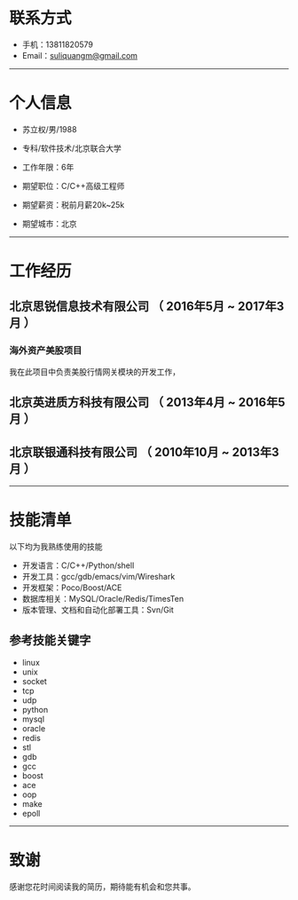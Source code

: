 # 联系方式

- 手机：13811820579 
- Email：suliquangm@gmail.com 

---

# 个人信息

 - 苏立权/男/1988 
 - 专科/软件技术/北京联合大学 
 - 工作年限：6年 

 - 期望职位：C/C++高级工程师 
 - 期望薪资：税前月薪20k~25k 
 - 期望城市：北京 

---

# 工作经历

## 北京思锐信息技术有限公司 （ 2016年5月 ~ 2017年3月 ）

### 海外资产美股项目
我在此项目中负责美股行情网关模块的开发工作，

## 北京英进质方科技有限公司 （ 2013年4月 ~ 2016年5月 ）

## 北京联银通科技有限公司 （ 2010年10月 ~ 2013年3月 ）

---

# 技能清单

以下均为我熟练使用的技能

- 开发语言：C/C++/Python/shell
- 开发工具：gcc/gdb/emacs/vim/Wireshark
- 开发框架：Poco/Boost/ACE
- 数据库相关：MySQL/Oracle/Redis/TimesTen
- 版本管理、文档和自动化部署工具：Svn/Git

## 参考技能关键字

- linux
- unix
- socket
- tcp
- udp
- python
- mysql
- oracle
- redis
- stl
- gdb
- gcc
- boost
- ace
- oop
- make
- epoll

---

# 致谢
感谢您花时间阅读我的简历，期待能有机会和您共事。
